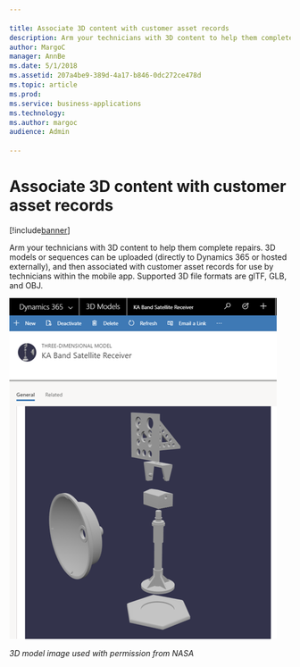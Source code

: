 ```yaml
---

title: Associate 3D content with customer asset records
description: Arm your technicians with 3D content to help them complete repairs.
author: MargoC
manager: AnnBe
ms.date: 5/1/2018
ms.assetid: 207a4be9-389d-4a17-b846-0dc272ce478d
ms.topic: article
ms.prod: 
ms.service: business-applications
ms.technology: 
ms.author: margoc
audience: Admin

---
```

#  Associate 3D content with customer asset records




[!include[banner](../../../../includes/banner.md)]

Arm your technicians with 3D content to help them complete repairs. 3D models or
sequences can be uploaded (directly to Dynamics 365 or hosted externally), and
then associated with customer asset records for use by technicians within the
mobile app. Supported 3D file formats are glTF, GLB, and OBJ.

![A screenshot of a 3D model image](media/associate-3d-content-customer-asset-records-1.png "A screenshot of a 3D model image")
<!-- FS_NASA3DPhoto.png -->


*3D model image used with permission from NASA*
